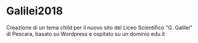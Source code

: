 # Galilei2018
Creazione di un tema child per il nuovo sito del Liceo Scientifico "G. Galilei" di Pescara, basato su Wordpress e ospitato su un dominio edu.it
